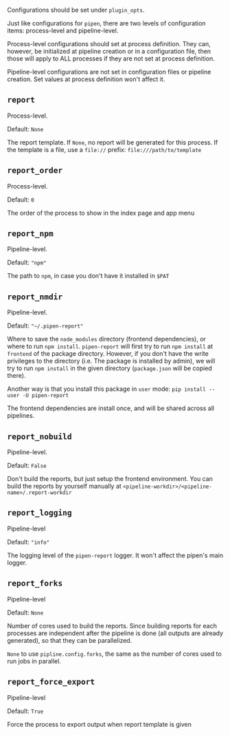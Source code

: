 Configurations should be set under `plugin_opts`.

Just like configurations for `pipen`, there are two levels of configuration items: process-level and pipeline-level.

Process-level configurations should set at process definition. They can, however, be initialized at pipeline creation or in a configuration file, then those will apply to ALL processes if they are not set at process definition.

Pipeline-level configurations are not set in configuration files or pipeline creation. Set values at process definition won't affect it.

## `report`

Process-level.

Default: `None`

The report template. If `None`, no report will be generated for this process.
If the template is a file, use a `file://` prefix: `file:///path/to/template`

## `report_order`

Process-level.

Default: `0`

The order of the process to show in the index page and app menu

## `report_npm`

Pipeline-level.

Default: `"npm"`

The path to `npm`, in case you don't have it installed in `$PAT`

## `report_nmdir`

Pipeline-level.

Default: `"~/.pipen-report"`

Where to save the `node_modules` directory (frontend dependencies), or where to run `npm install`.
`pipen-report` will first try to run `npm install` at `frontend` of the package directory. However, if you don't have the write privileges to the directory (i.e. The package is installed by admin), we will try to run `npm install` in the given directory (`package.json` will be copied there).

Another way is that you install this package in `user` mode: `pip install --user -U pipen-report`

The frontend dependencies are install once, and will be shared across all pipelines.

## `report_nobuild`

Pipeline-level.

Default: `False`

Don't build the reports, but just setup the frontend environment. You can build the reports by yourself manually at `<pipeline-workdir>/<pipeline-name>/.report-workdir`

## `report_logging`

Pipeline-level

Default: `"info"`

The logging level of the `pipen-report` logger. It won't affect the pipen's main logger.

## `report_forks`

Pipeline-level

Default: `None`

Number of cores used to build the reports. Since building reports for each processes are independent after the pipeline is done (all outputs are already generated), so that they can be parallelized.

`None` to use `pipline.config.forks`, the same as the number of cores used to run jobs in parallel.

## `report_force_export`

Pipeline-level

Default: `True`

Force the process to export output when report template is given
